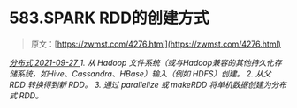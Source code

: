 <!--yml
category: 未分类
date: 0001-01-01 00:00:00
-->

# 583.SPARK RDD的创建方式

> 原文：[https://zwmst.com/4276.html](https://zwmst.com/4276.html)

   [ *分布式* ](https://zwmst.com/%e5%88%86%e5%b8%83%e5%bc%8f)*[ <time datetime="2021-09-28T00:56:30+08:00"> 2021-09-27 </time> ](https://zwmst.com/4276.html)  1.  从 Hadoop 文件系统（或与Hadoop兼容的其他持久化存储系统，如Hive、Cassandra、HBase）输入（例如 HDFS）创建。
2.  从父 RDD 转换得到新 RDD。
3.  通过 parallelize 或 makeRDD 将单机数据创建为分布式 RDD。*